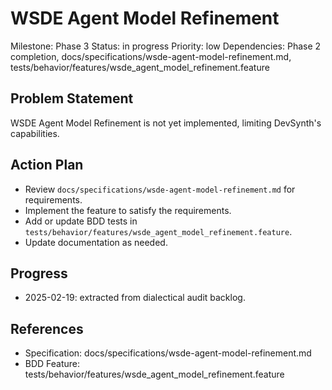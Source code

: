 # WSDE Agent Model Refinement
Milestone: Phase 3
Status: in progress
Priority: low
Dependencies: Phase 2 completion, docs/specifications/wsde-agent-model-refinement.md, tests/behavior/features/wsde_agent_model_refinement.feature

## Problem Statement
WSDE Agent Model Refinement is not yet implemented, limiting DevSynth's capabilities.


## Action Plan
- Review `docs/specifications/wsde-agent-model-refinement.md` for requirements.
- Implement the feature to satisfy the requirements.
- Add or update BDD tests in `tests/behavior/features/wsde_agent_model_refinement.feature`.
- Update documentation as needed.

## Progress
- 2025-02-19: extracted from dialectical audit backlog.

## References
- Specification: docs/specifications/wsde-agent-model-refinement.md
- BDD Feature: tests/behavior/features/wsde_agent_model_refinement.feature
